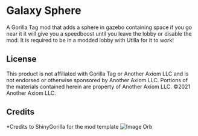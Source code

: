 # Galaxy Sphere
A Gorilla Tag mod that adds a sphere in gazebo containing space if you go near it it will give you a speedboost until you leave the lobby or disable the mod. It is required to be in a modded lobby with Utilla for it to work!
## License
This product is not affiliated with Gorilla Tag or Another Axiom LLC and is not endorsed or otherwise sponsored by Another Axiom LLC. Portions of the materials contained herein are property of Another Axiom LLC. ©2021 Another Axiom LLC.
## Credits
*Credits to ShinyGorilla for the mod template
![Image Orb](https://github.com/MrKingmonkey/galaxy-orb-mod/assets/137642119/858f89f1-57db-4986-8324-4ac052c96794)
